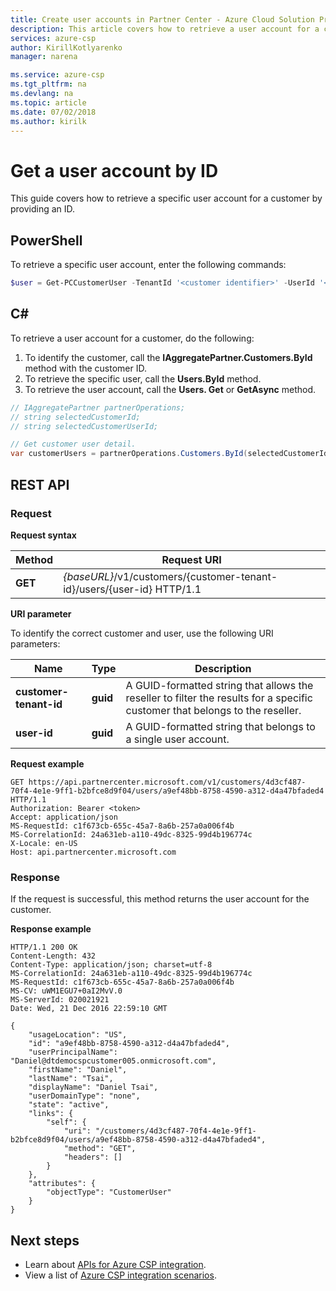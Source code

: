 ```yaml
---
title: Create user accounts in Partner Center - Azure Cloud Solution Provider | Microsoft Docs
description: This article covers how to retrieve a user account for a customer by providing an ID.
services: azure-csp
author: KirillKotlyarenko
manager: narena

ms.service: azure-csp
ms.tgt_pltfrm: na
ms.devlang: na
ms.topic: article
ms.date: 07/02/2018
ms.author: kirilk
---
```


# Get a user account by ID

This guide covers how to retrieve a specific user account for a customer by providing an ID.

## PowerShell

To retrieve a specific user account, enter the following commands:

```powershell
$user = Get-PCCustomerUser -TenantId '<customer identifier>' -UserId '<user identifier>'
```

## C#

To retrieve a user account for a customer, do the following:

1. To identify the customer, call the **IAggregatePartner.Customers.ById** method with the customer ID. 
2. To retrieve the specific user, call the **Users.ById** method. 
3. To retrieve the user account, call the **Users. Get** or **GetAsync** method.

```csharp
// IAggregatePartner partnerOperations;
// string selectedCustomerId;
// string selectedCustomerUserId;

// Get customer user detail.
var customerUsers = partnerOperations.Customers.ById(selectedCustomerId).Users.ById(selectedCustomerUserId).Get();
```

## REST API

### Request

**Request syntax**

|Method|Request URI|
|---|---|
|**GET**|*{baseURL}*/v1/customers/{customer-tenant-id}/users/{user-id} HTTP/1.1|

**URI parameter**

To identify the correct customer and user, use the following URI parameters:

|Name|Type|Description|
|---|---|---|
|**customer-tenant-id**|**guid**|A GUID-formatted string that allows the reseller to filter the results for a specific customer that belongs to the reseller.|
|**user-id**|**guid**|A GUID-formatted string that belongs to a single user account.|

**Request example**

```
GET https://api.partnercenter.microsoft.com/v1/customers/4d3cf487-70f4-4e1e-9ff1-b2bfce8d9f04/users/a9ef48bb-8758-4590-a312-d4a47bfaded4 HTTP/1.1
Authorization: Bearer <token>
Accept: application/json
MS-RequestId: c1f673cb-655c-45a7-8a6b-257a0a006f4b
MS-CorrelationId: 24a631eb-a110-49dc-8325-99d4b196774c
X-Locale: en-US
Host: api.partnercenter.microsoft.com
```

### Response

If the request is successful, this method returns the user account for the customer.

**Response example**

```
HTTP/1.1 200 OK
Content-Length: 432
Content-Type: application/json; charset=utf-8
MS-CorrelationId: 24a631eb-a110-49dc-8325-99d4b196774c
MS-RequestId: c1f673cb-655c-45a7-8a6b-257a0a006f4b
MS-CV: uWM1EGU7+0aI2MvV.0
MS-ServerId: 020021921
Date: Wed, 21 Dec 2016 22:59:10 GMT

{
    "usageLocation": "US",
    "id": "a9ef48bb-8758-4590-a312-d4a47bfaded4",
    "userPrincipalName": "Daniel@dtdemocspcustomer005.onmicrosoft.com",
    "firstName": "Daniel",
    "lastName": "Tsai",
    "displayName": "Daniel Tsai",
    "userDomainType": "none",
    "state": "active",
    "links": {
        "self": {
            "uri": "/customers/4d3cf487-70f4-4e1e-9ff1-b2bfce8d9f04/users/a9ef48bb-8758-4590-a312-d4a47bfaded4",
            "method": "GET",
            "headers": []
        }
    },
    "attributes": {
        "objectType": "CustomerUser"
    }
}
```

## Next steps

* Learn about [APIs for Azure CSP integration](../available-apis-overview.md).
* View a list of [Azure CSP integration scenarios](../integration-scenarios-list.md).